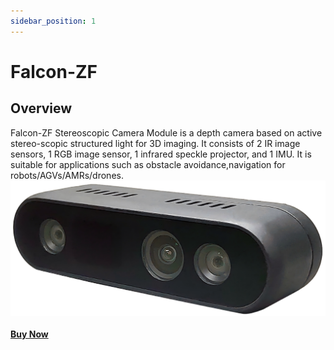 ```yaml
---
sidebar_position: 1
---
```


# Falcon-ZF

## Overview

<div className="row">
  <div className="col col--12">
  Falcon-ZF Stereoscopic Camera Module is a depth camera based on active stereo-scopic structured light for 3D imaging.
  It consists of 2 IR image sensors, 1 RGB image sensor, 1 infrared speckle projector,
  and 1 IMU. It is suitable for applications such as obstacle avoidance,navigation for robots/AGVs/AMRs/drones.
  </div>
</div>

<div style={{textAlign: 'center'}}>
    <img src="https://raw.githubusercontent.com/1214658495/myWikiFiles/main/Camera/1_5_Depth_Camera/Falcon-ZF.png" alt="Falcon-ZF" 
    style={{maxWidth: '30%', height:'auto'}} />
</div>
<br />

<div style={{textAlign: 'center', marginBottom: '2rem'}}>
    <a href="https://sensing-world.com/en/h-pd-139.html#_jcp=2" target="_blank" rel="noopener noreferrer" 
       style={{backgroundColor: '#f0f0f0', padding: '10px 20px', display: 'inline-block', borderRadius: '5px', textDecoration: 'none'}}>
        <strong style={{color: '#000000', fontSize: '1.2em'}}>Buy Now</strong>
    </a>
</div>

